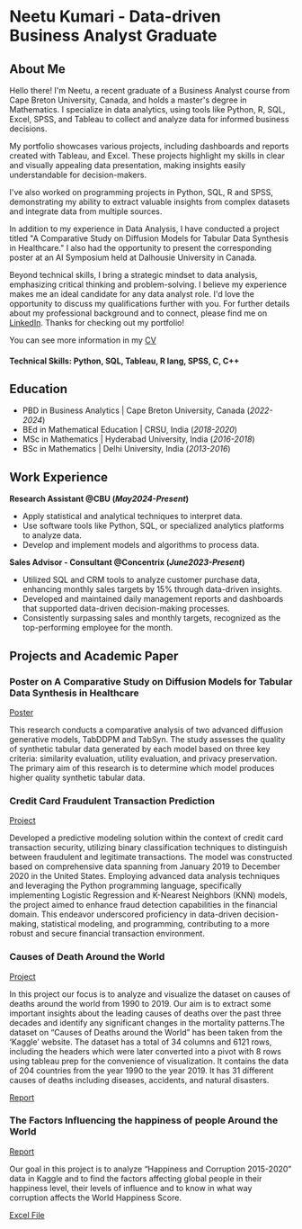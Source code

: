 # Neetu Kumari - Data-driven Business Analyst Graduate

## About Me
Hello there! I'm Neetu, a recent graduate of a Business Analyst course from Cape Breton University, Canada, and holds a master's degree in Mathematics. I specialize in data analytics, using tools like Python, R, SQL, Excel, SPSS, and Tableau to collect and analyze data for informed business decisions.

My portfolio showcases various projects, including dashboards and reports created with Tableau, and Excel. These projects highlight my skills in clear and visually appealing data presentation, making insights easily understandable for decision-makers.

I've also worked on programming projects in Python, SQL, R and SPSS, demonstrating my ability to extract valuable insights from complex datasets and integrate data from multiple sources.

In addition to my experience in Data Analysis, I have conducted a project titled "A Comparative Study on Diffusion Models for Tabular Data Synthesis in Healthcare." I also had the opportunity to present the corresponding poster at an AI Symposium held at Dalhousie University in Canada.

Beyond technical skills, I bring a strategic mindset to data analysis, emphasizing critical thinking and problem-solving. I believe my experience makes me an ideal candidate for any data analyst role. I'd love the opportunity to discuss my qualifications further with you. For further details about my professional background and to connect, please find me on [LinkedIn](https://www.linkedin.com/in/neetu1995/). 
Thanks for checking out my portfolio!

You can see more information in my [CV](https://github.com/neetu4595/Portfolio/blob/main/Resume%20(2).pdf)


#### Technical Skills: Python, SQL, Tableau, R lang, SPSS, C, C++


## Education
- PBD in Business Analytics | Cape Breton University, Canada (_2022-2024_)
- BEd in Mathematical Education | CRSU, India (_2018-2020_)
- MSc in Mathematics | Hyderabad University, India (_2016-2018_)
- BSc in Mathematics | Delhi University, India (_2013-2016_)

## Work Experience
**Research Assistant @CBU (_May2024-Present_)**
- Apply statistical and analytical techniques to interpret data.
- Use software tools like Python, SQL, or specialized analytics platforms to analyze data.
- Develop and implement models and algorithms to process data.

**Sales Advisor - Consultant @Concentrix (_June2023-Present_)**
- Utilized SQL and CRM tools to analyze customer purchase data, enhancing monthly sales targets by 15% through data-driven insights.
- Developed and maintained daily management reports and dashboards that supported data-driven decision-making processes.
- Consistently surpassing sales and monthly targets, recognized as the top-performing employee for the month.

## Projects and Academic Paper
### Poster on A Comparative Study on Diffusion Models for Tabular Data Synthesis in Healthcare
[Poster](https://github.com/neetu4595/Portfolio_Projects/blob/main/Poster.pdf)

This research conducts a comparative analysis of two advanced diffusion generative models, TabDDPM and TabSyn. The study assesses the quality of synthetic tabular data generated by each model based on three key criteria: similarity evaluation, utility evaluation, and privacy preservation. The primary aim of this research is to determine which model produces higher quality synthetic tabular data.

### Credit Card Fraudulent Transaction Prediction
[Project](https://github.com/neetu4595/Portfolio_Projects/blob/main/Credit_Card_Fraudulent_Transaction.ipynb)

Developed a predictive modeling solution within the context of credit card transaction security, utilizing binary classification techniques to distinguish between fraudulent and legitimate transactions. The model was constructed based on comprehensive data spanning from January 2019 to December 2020 in the United States. Employing advanced data analysis techniques and leveraging the Python programming language, specifically implementing Logistic Regression and K-Nearest Neighbors (KNN) models, the project aimed to enhance fraud detection capabilities in the financial domain. This endeavor underscored proficiency in data-driven decision-making, statistical modeling, and programming, contributing to a more robust and secure financial transaction environment.

### Causes of Death Around the World
[Project](https://github.com/neetu4595/Portfolio_Projects/blob/main/Causes_of_death_around_world.twbx)

In this project our focus is to analyze and visualize the dataset on causes of deaths around the world from 1990 to 2019. Our aim is to extract some important insights about the leading causes of deaths over the past three decades and identify any significant changes in the mortality patterns.The dataset on “Causes of Deaths around the World” has been taken from the ‘Kaggle’ website. The dataset has a total of 34 columns and 6121 rows, including the headers which were later converted into a pivot with 8 rows using tableau prep for the convenience of visualization. It contains the data of 204 countries from the year 1990 to the year 2019. It has 31 different causes of deaths including diseases, accidents, and natural disasters. 

[Report](https://github.com/neetu4595/Portfolio_Projects/blob/main/Report_causes_of_death_around_the_world.pdf)

### The Factors Influencing the happiness of people Around the World
[Report](https://github.com/neetu4595/Portfolio_Projects/blob/main/World%20Happiness%20Project.pdf)

Our goal in this project is to analyze “Happiness and Corruption 2015-2020” data in Kaggle and to find the factors affecting global people in their happiness level, their levels of influence and to know in what way corruption affects the World Happiness Score.

[Excel File](https://github.com/neetu4595/Portfolio_Projects/blob/main/BA%20Project.xlsx)
